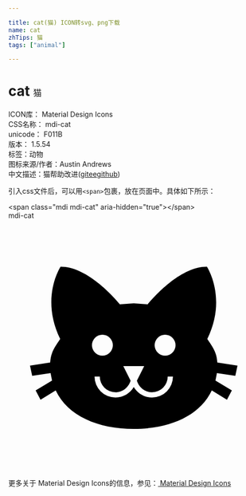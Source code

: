 ```yaml
---

title: cat(猫) ICON转svg、png下载
name: cat
zhTips: 猫
tags: ["animal"]

---
```


# cat  <small style="font-size: 60%;font-weight: 100">猫</small>


<div class="detail-page">
<p>
<span>
ICON库：
<span class="badge-secondary badge">Material Design Icons</span> 
</span>
<br/>
<span>
CSS名称：
<span class="badge-secondary badge">mdi-cat</span> 
</span>
<br/>
<span>
unicode：
<span class="badge-secondary badge">F011B</span> 
<copy-btn content='F011B' btn-title=""></copy-btn>
<copy-btn :content='String.fromCodePoint(parseInt("F011B", 16))' btn-title="复制U"></copy-btn>
</span>
<br/>
<span>
版本：
<span class="badge-secondary badge">1.5.54</span> 
</span><br/><span>标签：<span class="badge-light badge"><router-link to="/tags/animal.html">动物</router-link></span></span>
<br/>
<span>图标来源/作者：<span class="badge-light badge">Austin Andrews</span></span> 
<br/>
<span class="zh-detail">中文描述：<span class="badge-primary badge">猫</span><span class="help-link"><span>帮助改进</span>(<a href="https://gitee.com/liuwave/icon-helper/edit/master/json/material/cat.json" target="_blank" rel="noopener noreferrer">gitee</a><a href="https://github.com/liuwave/icon-helper/edit/master/json/material/cat.json" target="_blank" rel="noopener noreferrer">github</a></span>)</span><br/>
</p>
</div>
<div class="alert alert-dark">
  <i class="mdi mdi-cat mdi-48px"></i>
  <i class="mdi mdi-cat mdi-36px"></i>
  <i class="mdi mdi-cat mdi-24px"></i>
  <i class="mdi mdi-cat mdi-18px"></i>
</div>
<div>
  <p>引入css文件后，可以用<code>&lt;span&gt;</code>包裹，放在页面中。具体如下所示：    
  </p>
  <div class="alert alert-primary" style="font-size: 14px">
    &lt;span class="mdi mdi-cat" aria-hidden="true"&gt;&lt;/span&gt;
    <copy-btn content='<span class="mdi mdi-cat" aria-hidden="true"></span>'></copy-btn>
  </div>
  <div class="alert alert-secondary">
    <i class="mdi mdi-cat"
    style="font-size: 24px"
    aria-hidden="true"></i> mdi-cat
    <copy-btn content="mdi-cat" btn-title="复制图标名称"></copy-btn>
  </div>
</div>
<div id="svg" class="svg-wrap">
<svg xmlns="http://www.w3.org/2000/svg" viewBox="0 0 24 24"><path d="M12,8L10.67,8.09C9.81,7.07 7.4,4.5 5,4.5C5,4.5 3.03,7.46 4.96,11.41C4.41,12.24 4.07,12.67 4,13.66L2.07,13.95L2.28,14.93L4.04,14.67L4.18,15.38L2.61,16.32L3.08,17.21L4.53,16.32C5.68,18.76 8.59,20 12,20C15.41,20 18.32,18.76 19.47,16.32L20.92,17.21L21.39,16.32L19.82,15.38L19.96,14.67L21.72,14.93L21.93,13.95L20,13.66C19.93,12.67 19.59,12.24 19.04,11.41C20.97,7.46 19,4.5 19,4.5C16.6,4.5 14.19,7.07 13.33,8.09L12,8M9,11A1,1 0 0,1 10,12A1,1 0 0,1 9,13A1,1 0 0,1 8,12A1,1 0 0,1 9,11M15,11A1,1 0 0,1 16,12A1,1 0 0,1 15,13A1,1 0 0,1 14,12A1,1 0 0,1 15,11M11,14H13L12.3,15.39C12.5,16.03 13.06,16.5 13.75,16.5A1.5,1.5 0 0,0 15.25,15H15.75A2,2 0 0,1 13.75,17C13,17 12.35,16.59 12,16V16H12C11.65,16.59 11,17 10.25,17A2,2 0 0,1 8.25,15H8.75A1.5,1.5 0 0,0 10.25,16.5C10.94,16.5 11.5,16.03 11.7,15.39L11,14Z" /></svg>
</div>
<detail full-name='mdi-cat'></detail>
    
<div><p>更多关于 Material Design Icons的信息，参见：<a target="_blank" href="https://iconhelper.cn/material.html"> Material Design Icons</a>
</p></div>
